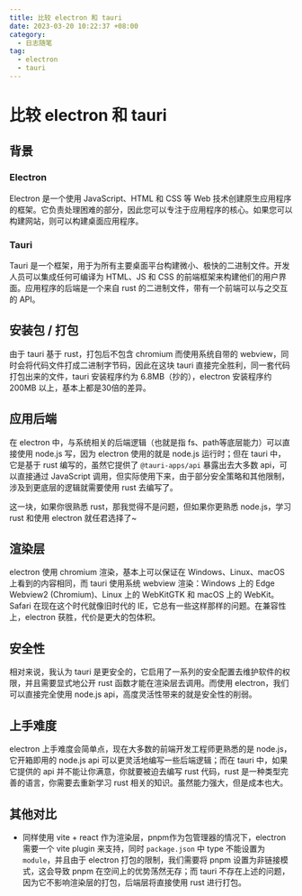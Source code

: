 ```yaml
---
title: 比较 electron 和 tauri
date: 2023-03-20 10:22:37 +08:00
category:
  - 日志随笔
tag:
  - electron
  - tauri
---
```


# 比较 electron 和 tauri

## 背景

### Electron

Electron 是一个使用 JavaScript、HTML 和 CSS 等 Web 技术创建原生应用程序的框架。它负责处理困难的部分，因此您可以专注于应用程序的核心。如果您可以构建网站，则可以构建桌面应用程序。

### Tauri

Tauri 是一个框架，用于为所有主要桌面平台构建微小、极快的二进制文件。开发人员可以集成任何可编译为 HTML、JS 和 CSS 的前端框架来构建他们的用户界面。应用程序的后端是一个来自 rust 的二进制文件，带有一个前端可以与之交互的 API。

## 安装包 / 打包

由于 tauri 基于 rust，打包后不包含 chromium 而使用系统自带的 webview，同时会将代码文件打成二进制字节码，因此在这块 tauri 直接完全胜利，同一套代码打包出来的文件，tauri 安装程序约为 6.8MB（抄的），electron 安装程序约 200MB 以上，基本上都是30倍的差异。

## 应用后端

在 electron 中，与系统相关的后端逻辑（也就是指 fs、path等底层能力）可以直接使用 node.js 写，因为 electron 使用的就是 node.js 运行时；但在 tauri 中，它是基于 rust 编写的，虽然它提供了 `@tauri-apps/api` 暴露出去大多数 api，可以直接通过 JavaScript 调用，但实际使用下来，由于部分安全策略和其他限制，涉及到更底层的逻辑就需要使用 rust 去编写了。

这一块，如果你很熟悉 rust，那我觉得不是问题，但如果你更熟悉 node.js，学习 rust 和使用 electron 就任君选择了~

## 渲染层

electron 使用 chromium 渲染，基本上可以保证在 Windows、Linux、macOS 上看到的内容相同，而 tauri 使用系统 webview 渲染：Windows 上的 Edge Webview2 (Chromium)、Linux 上的 WebKitGTK 和 macOS 上的 WebKit。Safari 在现在这个时代就像旧时代的 IE，它总有一些这样那样的问题。在兼容性上，electron 获胜，代价是更大的包体积。

## 安全性

相对来说，我认为 tauri 是更安全的，它启用了一系列的安全配置去维护软件的权限，并且需要显式地公开 rust 函数才能在渲染层去调用。而使用 electron，我们可以直接完全使用 node.js api，高度灵活性带来的就是安全性的削弱。

## 上手难度

electron 上手难度会简单点，现在大多数的前端开发工程师更熟悉的是 node.js，它开箱即用的 node.js api 可以更灵活地编写一些后端逻辑；而在 tauri 中，如果它提供的 api 并不能让你满意，你就要被迫去编写 rust 代码，rust 是一种类型完善的语言，你需要去重新学习 rust 相关的知识。虽然能力强大，但是成本也大。

## 其他对比

- 同样使用 vite + react 作为渲染层，pnpm作为包管理器的情况下，electron 需要一个 vite plugin 来支持，同时 `package.json` 中 type 不能设置为 `module`，并且由于 electron 打包的限制，我们需要将 pnpm 设置为非链接模式，这会导致 pnpm 在空间上的优势荡然无存；而 tauri 不存在上述的问题，因为它不影响渲染层的打包，后端层将直接使用 rust 进行打包。